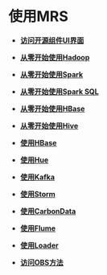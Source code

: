# 使用MRS<a name="ZH-CN_TOPIC_0057181195"></a>

-   **[访问开源组件UI界面](访问开源组件UI界面.md)**  

-   **[从零开始使用Hadoop](从零开始使用Hadoop.md)**  

-   **[从零开始使用Spark](从零开始使用Spark.md)**  

-   **[从零开始使用Spark SQL](从零开始使用Spark-SQL.md)**  

-   **[从零开始使用HBase](从零开始使用HBase.md)**  

-   **[从零开始使用Hive](从零开始使用Hive.md)**  

-   **[使用HBase](使用HBase.md)**  

-   **[使用Hue](使用Hue.md)**  

-   **[使用Kafka](使用Kafka.md)**  

-   **[使用Storm](使用Storm.md)**  

-   **[使用CarbonData](使用CarbonData.md)**  

-   **[使用Flume](使用Flume.md)**  

-   **[使用Loader](使用Loader.md)**  

-   **[访问OBS方法](访问OBS方法.md)**  


